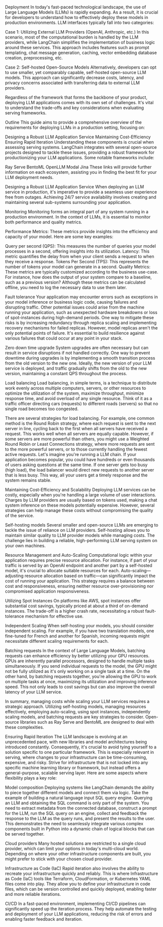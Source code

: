 Deployment
In today's fast-paced technological landscape, the use of Large Language Models (LLMs) is rapidly expanding. As a result, it is crucial for developers to understand how to effectively deploy these models in production environments. LLM interfaces typically fall into two categories:

Case 1: Utilizing External LLM Providers (OpenAI, Anthropic, etc.) In this scenario, most of the computational burden is handled by the LLM providers, while LangChain simplifies the implementation of business logic around these services. This approach includes features such as prompt templating, chat message generation, caching, vector embedding database creation, preprocessing, etc.

Case 2: Self-hosted Open-Source Models Alternatively, developers can opt to use smaller, yet comparably capable, self-hosted open-source LLM models. This approach can significantly decrease costs, latency, and privacy concerns associated with transferring data to external LLM providers.

Regardless of the framework that forms the backbone of your product, deploying LLM applications comes with its own set of challenges. It's vital to understand the trade-offs and key considerations when evaluating serving frameworks.

Outline
This guide aims to provide a comprehensive overview of the requirements for deploying LLMs in a production setting, focusing on:

Designing a Robust LLM Application Service
Maintaining Cost-Efficiency
Ensuring Rapid Iteration
Understanding these components is crucial when assessing serving systems. LangChain integrates with several open-source projects designed to tackle these issues, providing a robust framework for productionizing your LLM applications. Some notable frameworks include:

Ray Serve
BentoML
OpenLLM
Modal
Jina
These links will provide further information on each ecosystem, assisting you in finding the best fit for your LLM deployment needs.

Designing a Robust LLM Application Service
When deploying an LLM service in production, it's imperative to provide a seamless user experience free from outages. Achieving 24/7 service availability involves creating and maintaining several sub-systems surrounding your application.

Monitoring
Monitoring forms an integral part of any system running in a production environment. In the context of LLMs, it is essential to monitor both performance and quality metrics.

Performance Metrics: These metrics provide insights into the efficiency and capacity of your model. Here are some key examples:

Query per second (QPS): This measures the number of queries your model processes in a second, offering insights into its utilization.
Latency: This metric quantifies the delay from when your client sends a request to when they receive a response.
Tokens Per Second (TPS): This represents the number of tokens your model can generate in a second.
Quality Metrics: These metrics are typically customized according to the business use-case. For instance, how does the output of your system compare to a baseline, such as a previous version? Although these metrics can be calculated offline, you need to log the necessary data to use them later.

Fault tolerance
Your application may encounter errors such as exceptions in your model inference or business logic code, causing failures and disrupting traffic. Other potential issues could arise from the machine running your application, such as unexpected hardware breakdowns or loss of spot-instances during high-demand periods. One way to mitigate these risks is by increasing redundancy through replica scaling and implementing recovery mechanisms for failed replicas. However, model replicas aren't the only potential points of failure. It's essential to build resilience against various failures that could occur at any point in your stack.

Zero down time upgrade
System upgrades are often necessary but can result in service disruptions if not handled correctly. One way to prevent downtime during upgrades is by implementing a smooth transition process from the old version to the new one. Ideally, the new version of your LLM service is deployed, and traffic gradually shifts from the old to the new version, maintaining a constant QPS throughout the process.

Load balancing
Load balancing, in simple terms, is a technique to distribute work evenly across multiple computers, servers, or other resources to optimize the utilization of the system, maximize throughput, minimize response time, and avoid overload of any single resource. Think of it as a traffic officer directing cars (requests) to different roads (servers) so that no single road becomes too congested.

There are several strategies for load balancing. For example, one common method is the Round Robin strategy, where each request is sent to the next server in line, cycling back to the first when all servers have received a request. This works well when all servers are equally capable. However, if some servers are more powerful than others, you might use a Weighted Round Robin or Least Connections strategy, where more requests are sent to the more powerful servers, or to those currently handling the fewest active requests. Let's imagine you're running a LLM chain. If your application becomes popular, you could have hundreds or even thousands of users asking questions at the same time. If one server gets too busy (high load), the load balancer would direct new requests to another server that is less busy. This way, all your users get a timely response and the system remains stable.

Maintaining Cost-Efficiency and Scalability
Deploying LLM services can be costly, especially when you're handling a large volume of user interactions. Charges by LLM providers are usually based on tokens used, making a chat system inference on these models potentially expensive. However, several strategies can help manage these costs without compromising the quality of the service.

Self-hosting models
Several smaller and open-source LLMs are emerging to tackle the issue of reliance on LLM providers. Self-hosting allows you to maintain similar quality to LLM provider models while managing costs. The challenge lies in building a reliable, high-performing LLM serving system on your own machines.

Resource Management and Auto-Scaling
Computational logic within your application requires precise resource allocation. For instance, if part of your traffic is served by an OpenAI endpoint and another part by a self-hosted model, it's crucial to allocate suitable resources for each. Auto-scaling—adjusting resource allocation based on traffic—can significantly impact the cost of running your application. This strategy requires a balance between cost and responsiveness, ensuring neither resource over-provisioning nor compromised application responsiveness.

Utilizing Spot Instances
On platforms like AWS, spot instances offer substantial cost savings, typically priced at about a third of on-demand instances. The trade-off is a higher crash rate, necessitating a robust fault-tolerance mechanism for effective use.

Independent Scaling
When self-hosting your models, you should consider independent scaling. For example, if you have two translation models, one fine-tuned for French and another for Spanish, incoming requests might necessitate different scaling requirements for each.

Batching requests
In the context of Large Language Models, batching requests can enhance efficiency by better utilizing your GPU resources. GPUs are inherently parallel processors, designed to handle multiple tasks simultaneously. If you send individual requests to the model, the GPU might not be fully utilized as it's only working on a single task at a time. On the other hand, by batching requests together, you're allowing the GPU to work on multiple tasks at once, maximizing its utilization and improving inference speed. This not only leads to cost savings but can also improve the overall latency of your LLM service.

In summary, managing costs while scaling your LLM services requires a strategic approach. Utilizing self-hosting models, managing resources effectively, employing auto-scaling, using spot instances, independently scaling models, and batching requests are key strategies to consider. Open-source libraries such as Ray Serve and BentoML are designed to deal with these complexities.

Ensuring Rapid Iteration
The LLM landscape is evolving at an unprecedented pace, with new libraries and model architectures being introduced constantly. Consequently, it's crucial to avoid tying yourself to a solution specific to one particular framework. This is especially relevant in serving, where changes to your infrastructure can be time-consuming, expensive, and risky. Strive for infrastructure that is not locked into any specific machine learning library or framework, but instead offers a general-purpose, scalable serving layer. Here are some aspects where flexibility plays a key role:

Model composition
Deploying systems like LangChain demands the ability to piece together different models and connect them via logic. Take the example of building a natural language input SQL query engine. Querying an LLM and obtaining the SQL command is only part of the system. You need to extract metadata from the connected database, construct a prompt for the LLM, run the SQL query on an engine, collect and feedback the response to the LLM as the query runs, and present the results to the user. This demonstrates the need to seamlessly integrate various complex components built in Python into a dynamic chain of logical blocks that can be served together.

Cloud providers
Many hosted solutions are restricted to a single cloud provider, which can limit your options in today's multi-cloud world. Depending on where your other infrastructure components are built, you might prefer to stick with your chosen cloud provider.

Infrastructure as Code (IaC)
Rapid iteration also involves the ability to recreate your infrastructure quickly and reliably. This is where Infrastructure as Code (IaC) tools like Terraform, CloudFormation, or Kubernetes YAML files come into play. They allow you to define your infrastructure in code files, which can be version controlled and quickly deployed, enabling faster and more reliable iterations.

CI/CD
In a fast-paced environment, implementing CI/CD pipelines can significantly speed up the iteration process. They help automate the testing and deployment of your LLM applications, reducing the risk of errors and enabling faster feedback and iteration.